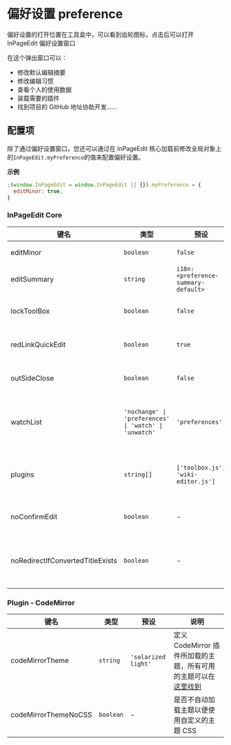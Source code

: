 # 偏好设置 preference

偏好设置的打开位置在工具盒中，可以看到齿轮图标，点击后可以打开 InPageEdit 偏好设置窗口

在这个弹出窗口可以：

- 修改默认编辑摘要
- 修改编辑习惯
- 查看个人的使用数据
- 装载需要的插件
- 找到项目的 GitHub 地址协助开发……

## 配置项

除了通过偏好设置窗口，您还可以通过在 InPageEdit 核心加载前修改全局对象上的`InPageEdit.myPreference`的值来配置偏好设置。

**示例**

```js
;(window.InPageEdit = window.InPageEdit || {}).myPreference = {
  editMinor: true,
}
```

### InPageEdit Core

| 键名                             | 类型                                                  | 预设                                | 说明                                                            |
| -------------------------------- | ----------------------------------------------------- | ----------------------------------- | --------------------------------------------------------------- |
| editMinor                        | `boolean`                                             | `false`                             | 是否预设编辑为小编辑                                            |
| editSummary                      | `string`                                              | `i18n:<preference-summary-default>` | 预设编辑摘要                                                    |
| lockToolBox                      | `boolean`                                             | `false`                             | 是否总是自动展开右下角工具盒                                    |
| redLinkQuickEdit                 | `boolean`                                             | `true`                              | 是否为红链添加快速编辑按钮                                      |
| outSideClose                     | `boolean`                                             | `false`                             | 能否通过点击编辑器外部关闭                                      |
| watchList                        | `'nochange' \| 'preferences' \| 'watch' \| 'unwatch'` | `'preferences'`                     | 分别表示：不改变监视状态、按系统设置、总是监视、从不监视        |
| plugins                          | `string[]`                                            | `['toolbox.js', 'wiki-editor.js']`  | 欲使用的插件的 ID 列表，可用插件见 <https://ipe-plugins.js.org> |
| noConfirmEdit                    | `boolean`                                             | -                                   | 是否跳过点击保存时的确认弹窗                                    |
| noRedirectIfConvertedTitleExists | `boolean`                                             | -                                   | 快速重定向检测目标页面是否存在时是否检查变体页面 (简繁检测)     |

### Plugin - CodeMirror

| 键名                 | 类型      | 预设                | 说明                                                                                                                                                   |
| -------------------- | --------- | ------------------- | ------------------------------------------------------------------------------------------------------------------------------------------------------ |
| codeMirrorTheme      | `string`  | `'solarized light'` | 定义 CodeMirror 插件所加载的主题，所有可用的主题可以在 [这里找到](https://www.jsdelivr.com/package/npm/codemirror?tab=files&version=5.65.1&path=theme) |
| codeMirrorThemeNoCSS | `boolean` | -                   | 是否不自动加载主题以便使用自定义的主题 CSS                                                                                                             |
